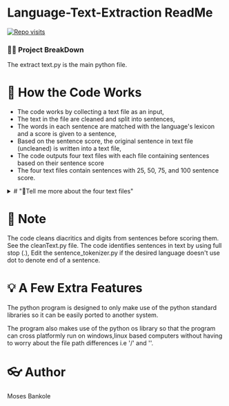 
# Language-Text-Extraction ReadMe

[![Repo visits](https://github-visit-counter.herokuapp.com/mosesab/Language-Text-Extraction-/visits.svg)](#)

### 👩‍💻 Project BreakDown
The extract text.py is the main python file.

# 🔦 How the Code Works

* The code works by collecting a text file as an input, 
* The text in the file are cleaned and split into sentences, 
* The words in each sentence are matched with the language's lexicon and a score is given to a sentence,
* Based on the sentence score, the original sentence in text file (uncleaned) is written into a text file,
* The code outputs four text files with each file containing sentences based on their sentence score 
* The four text files contain sentences with 25, 50, 75, and 100 sentence score.


<details> 
	<summary># "🍿Tell me more about the four text files"</summary>
	<br>
  <p>
	  After running the code outputs four text files, 
	  The files are named based on their match with the words in the lexicon.  
  </p>
  <ul>
	<li>🔨 The 100 percent text files contain sentences that match with a 100 percent - 74 percent score with the lexicon's language.</li>
	<li>The 75 percent text files contain sentences that match with a 75 percent - 51 percent score </li>
	<li>The 50 percent text files tend to contain mixed results, </li>
	<li>The 25 percent text files usually contain sentences that are #NOT# the same language with the lexicon's language.</li>
  </ul>
</details>

# 📔 Note
The code cleans diacritics and digits from sentences before scoring them. See the cleanText.py file.
The code identifies sentences in text by using full stop (.), Edit the sentence_tokenizer.py if the desired language doesn't use dot to denote end of a sentence.

# 💡 A Few Extra Features
The python program is designed to only make use of the python standard
libraries so it can be easily ported to another system.

The program also makes use of the python os library so that the program
can cross platformly run on windows,linux based computers without having
to worry about the file path differences i.e '/' and '\'.

# 👓 Author
Moses Bankole

